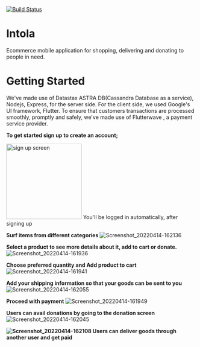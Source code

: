 <a href="https://github.com/Kodrillar/Intola/actions"><img src="https://github.com/Kodrillar/Intola/workflows/intola-unit-tests/badge.svg" alt="Build Status"></a>

# Intola
Ecommerce mobile application for shopping, delivering and donating to people in need.

# Getting Started

We've made use of Datastax ASTRA DB(Cassandra Database as a service), Nodejs, Express, for the server side. For the client side, we used Google's UI framework, Flutter. To ensure that customers transactions are processed smoothly, promptly and safely,  we've made use of Flutterwave , a payment service provider.

**To get started sign up to create an account;**

<img src="https://user-images.githubusercontent.com/67793558/163425788-e396721f-6342-4792-b3ee-7bdd7a7d9e89.png" alt="sign up screen" width="200"/>
<!-- ![Screenshot_20220414-161757](https://user-images.githubusercontent.com/67793558/163425788-e396721f-6342-4792-b3ee-7bdd7a7d9e89.png){:width="50px"} -->
You'll be logged in automatically, after signing up

**Surf items from different categories**
![Screenshot_20220414-162136](https://user-images.githubusercontent.com/67793558/163426258-e9cecb65-9894-4e0a-a18f-7ce9ce840b6d.png)

**Select a product to see more details about it, add to cart or donate.**
![Screenshot_20220414-161936](https://user-images.githubusercontent.com/67793558/163426867-114db330-b1cf-423e-9f2f-e6253650b989.png)

**Choose preferred quantity and Add product to cart**
![Screenshot_20220414-161941](https://user-images.githubusercontent.com/67793558/163427059-966d2a05-cdea-4a7a-86b0-975eb0102065.png)

**Add your shipping information so that your goods can be sent to you**
![Screenshot_20220414-162055](https://user-images.githubusercontent.com/67793558/163427274-87ae05f3-d617-45e6-b7a2-042acb6d443b.png)

**Proceed with payment**
![Screenshot_20220414-161949](https://user-images.githubusercontent.com/67793558/163427370-c61b251e-8f37-42fb-850d-dc9d351992bf.png)

**Users can avail donations by going to the donation screen**
![Screenshot_20220414-162045](https://user-images.githubusercontent.com/67793558/163427533-2e6976d1-e286-498f-8ee6-03dc5bc8a865.png)

**![Screenshot_20220414-162108](https://user-images.githubusercontent.com/67793558/163427799-8dce4613-0d86-4903-829b-0ef7c9ce38ea.png)
Users can deliver goods through another user and get paid**

